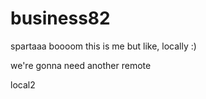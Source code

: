 # business82
spartaaa
boooom
this is me but like, locally :)

we're gonna need another remote

local2
